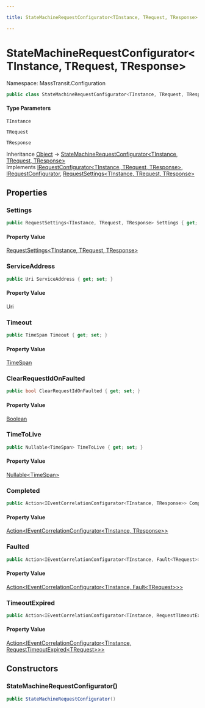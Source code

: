 ```yaml
---

title: StateMachineRequestConfigurator<TInstance, TRequest, TResponse>

---
```


# StateMachineRequestConfigurator\<TInstance, TRequest, TResponse\>

Namespace: MassTransit.Configuration

```csharp
public class StateMachineRequestConfigurator<TInstance, TRequest, TResponse> : IRequestConfigurator<TInstance, TRequest, TResponse>, IRequestConfigurator, RequestSettings<TInstance, TRequest, TResponse>
```

#### Type Parameters

`TInstance`<br/>

`TRequest`<br/>

`TResponse`<br/>

Inheritance [Object](https://learn.microsoft.com/en-us/dotnet/api/system.object) → [StateMachineRequestConfigurator\<TInstance, TRequest, TResponse\>](../masstransit-configuration/statemachinerequestconfigurator-3)<br/>
Implements [IRequestConfigurator\<TInstance, TRequest, TResponse\>](../../masstransit-abstractions/masstransit/irequestconfigurator-3), [IRequestConfigurator](../../masstransit-abstractions/masstransit/irequestconfigurator), [RequestSettings\<TInstance, TRequest, TResponse\>](../../masstransit-abstractions/masstransit/requestsettings-3)

## Properties

### **Settings**

```csharp
public RequestSettings<TInstance, TRequest, TResponse> Settings { get; }
```

#### Property Value

[RequestSettings\<TInstance, TRequest, TResponse\>](../../masstransit-abstractions/masstransit/requestsettings-3)<br/>

### **ServiceAddress**

```csharp
public Uri ServiceAddress { get; set; }
```

#### Property Value

Uri<br/>

### **Timeout**

```csharp
public TimeSpan Timeout { get; set; }
```

#### Property Value

[TimeSpan](https://learn.microsoft.com/en-us/dotnet/api/system.timespan)<br/>

### **ClearRequestIdOnFaulted**

```csharp
public bool ClearRequestIdOnFaulted { get; set; }
```

#### Property Value

[Boolean](https://learn.microsoft.com/en-us/dotnet/api/system.boolean)<br/>

### **TimeToLive**

```csharp
public Nullable<TimeSpan> TimeToLive { get; set; }
```

#### Property Value

[Nullable\<TimeSpan\>](https://learn.microsoft.com/en-us/dotnet/api/system.nullable-1)<br/>

### **Completed**

```csharp
public Action<IEventCorrelationConfigurator<TInstance, TResponse>> Completed { get; set; }
```

#### Property Value

[Action\<IEventCorrelationConfigurator\<TInstance, TResponse\>\>](https://learn.microsoft.com/en-us/dotnet/api/system.action-1)<br/>

### **Faulted**

```csharp
public Action<IEventCorrelationConfigurator<TInstance, Fault<TRequest>>> Faulted { get; set; }
```

#### Property Value

[Action\<IEventCorrelationConfigurator\<TInstance, Fault\<TRequest\>\>\>](https://learn.microsoft.com/en-us/dotnet/api/system.action-1)<br/>

### **TimeoutExpired**

```csharp
public Action<IEventCorrelationConfigurator<TInstance, RequestTimeoutExpired<TRequest>>> TimeoutExpired { get; set; }
```

#### Property Value

[Action\<IEventCorrelationConfigurator\<TInstance, RequestTimeoutExpired\<TRequest\>\>\>](https://learn.microsoft.com/en-us/dotnet/api/system.action-1)<br/>

## Constructors

### **StateMachineRequestConfigurator()**

```csharp
public StateMachineRequestConfigurator()
```
